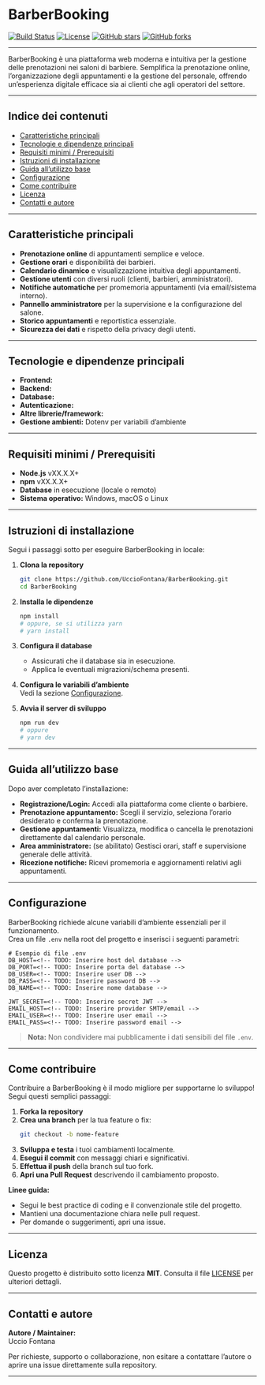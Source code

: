 # BarberBooking

[![Build Status](https://img.shields.io/github/actions/workflow/status/UccioFontana/BarberBooking/main.yml?branch=main&label=build)](https://github.com/UccioFontana/BarberBooking/actions)
[![License](https://img.shields.io/github/license/UccioFontana/BarberBooking)](LICENSE)
[![GitHub stars](https://img.shields.io/github/stars/UccioFontana/BarberBooking.svg?style=social)](https://github.com/UccioFontana/BarberBooking/stargazers)
[![GitHub forks](https://img.shields.io/github/forks/UccioFontana/BarberBooking.svg?style=social)](https://github.com/UccioFontana/BarberBooking/network)

---

BarberBooking è una piattaforma web moderna e intuitiva per la gestione delle prenotazioni nei saloni di barbiere. Semplifica la prenotazione online, l’organizzazione degli appuntamenti e la gestione del personale, offrendo un’esperienza digitale efficace sia ai clienti che agli operatori del settore.

---

## Indice dei contenuti

- [Caratteristiche principali](#caratteristiche-principali)
- [Tecnologie e dipendenze principali](#tecnologie-e-dipendenze-principali)
- [Requisiti minimi / Prerequisiti](#requisiti-minimi--prerequisiti)
- [Istruzioni di installazione](#istruzioni-di-installazione)
- [Guida all’utilizzo base](#guida-allutilizzo-base)
- [Configurazione](#configurazione)
- [Come contribuire](#come-contribuire)
- [Licenza](#licenza)
- [Contatti e autore](#contatti-e-autore)

---

## Caratteristiche principali

- **Prenotazione online** di appuntamenti semplice e veloce.
- **Gestione orari** e disponibilità dei barbieri.
- **Calendario dinamico** e visualizzazione intuitiva degli appuntamenti.
- **Gestione utenti** con diversi ruoli (clienti, barbieri, amministratori).
- **Notifiche automatiche** per promemoria appuntamenti (via email/sistema interno).
- **Pannello amministratore** per la supervisione e la configurazione del salone.
- **Storico appuntamenti** e reportistica essenziale.
- **Sicurezza dei dati** e rispetto della privacy degli utenti.

---

## Tecnologie e dipendenze principali

- **Frontend:** <!-- TODO: Specificare framework/libreria frontend, es. React.js, Vue.js -->
- **Backend:** <!-- TODO: Specificare framework backend, es. Node.js (Express), Django, ecc. -->
- **Database:** <!-- TODO: Specificare tipo di database, es. PostgreSQL, MongoDB, ecc. -->
- **Autenticazione:** <!-- TODO: JWT, OAuth, sessioni, ecc. -->
- **Altre librerie/framework:** <!-- TODO: Elencare dipendenze core, es. Redux, Axios, ecc. -->
- **Gestione ambienti:** Dotenv per variabili d’ambiente

---

## Requisiti minimi / Prerequisiti

- **Node.js** vXX.X.X+ <!-- TODO: Inserire versione minima richiesta -->
- **npm** vXX.X.X+ <!-- TODO: Inserire versione minima richiesta -->
- **Database** in esecuzione (locale o remoto) <!-- TODO: Specificare database e versione -->
- **Sistema operativo:** Windows, macOS o Linux

---

## Istruzioni di installazione

Segui i passaggi sotto per eseguire BarberBooking in locale:

1. **Clona la repository**
    ```bash
    git clone https://github.com/UccioFontana/BarberBooking.git
    cd BarberBooking
    ```

2. **Installa le dipendenze**
    ```bash
    npm install
    # oppure, se si utilizza yarn
    # yarn install
    ```

3. **Configura il database**
    - Assicurati che il database sia in esecuzione.
    - Applica le eventuali migrazioni/schema presenti.  
      <!-- TODO: Inserire dettagli sul setup DB e comandi per le migrazioni -->

4. **Configura le variabili d’ambiente**  
    Vedi la sezione [Configurazione](#configurazione).

5. **Avvia il server di sviluppo**
    ```bash
    npm run dev
    # oppure
    # yarn dev
    ```

---

## Guida all’utilizzo base

Dopo aver completato l’installazione:

- **Registrazione/Login:** Accedi alla piattaforma come cliente o barbiere.
- **Prenotazione appuntamento:** Scegli il servizio, seleziona l’orario desiderato e conferma la prenotazione.
- **Gestione appuntamenti:** Visualizza, modifica o cancella le prenotazioni direttamente dal calendario personale.
- **Area amministratore:** (se abilitato) Gestisci orari, staff e supervisione generale delle attività.
- **Ricezione notifiche:** Ricevi promemoria e aggiornamenti relativi agli appuntamenti.

---

## Configurazione

BarberBooking richiede alcune variabili d’ambiente essenziali per il funzionamento.  
Crea un file `.env` nella root del progetto e inserisci i seguenti parametri:

```env
# Esempio di file .env
DB_HOST=<!-- TODO: Inserire host del database -->
DB_PORT=<!-- TODO: Inserire porta del database -->
DB_USER=<!-- TODO: Inserire user DB -->
DB_PASS=<!-- TODO: Inserire password DB -->
DB_NAME=<!-- TODO: Inserire nome database -->

JWT_SECRET=<!-- TODO: Inserire secret JWT -->
EMAIL_HOST=<!-- TODO: Inserire provider SMTP/email -->
EMAIL_USER=<!-- TODO: Inserire user email -->
EMAIL_PASS=<!-- TODO: Inserire password email -->
```

> **Nota:** Non condividere mai pubblicamente i dati sensibili del file `.env`.

---

## Come contribuire

Contribuire a BarberBooking è il modo migliore per supportarne lo sviluppo! Segui questi semplici passaggi:

1. **Forka la repository**
2. **Crea una branch** per la tua feature o fix:
    ```bash
    git checkout -b nome-feature
    ```
3. **Sviluppa e testa** i tuoi cambiamenti localmente.
4. **Esegui il commit** con messaggi chiari e significativi.
5. **Effettua il push** della branch sul tuo fork.
6. **Apri una Pull Request** descrivendo il cambiamento proposto.

**Linee guida:**
- Segui le best practice di coding e il convenzionale stile del progetto.
- Mantieni una documentazione chiara nelle pull request.
- Per domande o suggerimenti, apri una issue.

<!-- TODO: Inserire standard di codifica specifici, se presenti -->

---

## Licenza

Questo progetto è distribuito sotto licenza **MIT**. Consulta il file [LICENSE](LICENSE) per ulteriori dettagli.

---

## Contatti e autore

**Autore / Maintainer:**  
Uccio Fontana  
<!-- TODO: Inserire una breve bio, link profilo GitHub o indirizzo email -->

Per richieste, supporto o collaborazione, non esitare a contattare l’autore o aprire una issue direttamente sulla repository.

---
